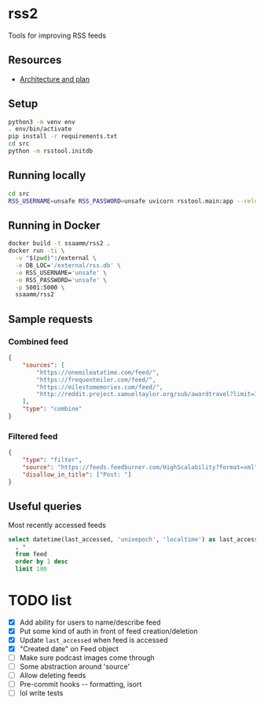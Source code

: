 # rss2

Tools for improving RSS feeds

## Resources

- [Architecture and plan](https://excalidraw.com/#json=bKNgJLOzztGBu6IHmXqJ8,zqcRoQW34qUqd8YsEeLpRg)

## Setup

```sh
python3 -m venv env
. env/bin/activate
pip install -r requirements.txt
cd src
python -m rsstool.initdb
```

## Running locally

```sh
cd src
RSS_USERNAME=unsafe RSS_PASSWORD=unsafe uvicorn rsstool.main:app --reload
```

## Running in Docker

```sh
docker build -t ssaamm/rss2 .
docker run -ti \
  -v "$(pwd)":/external \
  -e DB_LOC='/external/rss.db' \
  -e RSS_USERNAME='unsafe' \
  -e RSS_PASSWORD='unsafe' \
  -p 5001:5000 \
  ssaamm/rss2
```

## Sample requests

### Combined feed

```json
{
    "sources": [
        "https://onemileatatime.com/feed/",
        "https://frequentmiler.com/feed/",
        "https://milestomemories.com/feed/",
        "http://reddit.project.samueltaylor.org/sub/awardtravel?limit=10"
    ],
    "type": "combine"
}
```

### Filtered feed

```json
{
    "type": "filter",
    "source": "https://feeds.feedburner.com/HighScalability?format=xml",
    "disallow_in_title": ["Post: "]
}
```

## Useful queries

Most recently accessed feeds
```sql
select datetime(last_accessed, 'unixepoch', 'localtime') as last_access_local
  , *
  from feed
  order by 1 desc
  limit 100
```

# TODO list

- [x] Add ability for users to name/describe feed
- [x] Put some kind of auth in front of feed creation/deletion
- [x] Update `last_accessed` when feed is accessed
- [x] "Created date" on Feed object
- [ ] Make sure podcast images come through
- [ ] Some abstraction around 'source'
- [ ] Allow deleting feeds
- [ ] Pre-commit hooks -- formatting, isort
- [ ] lol write tests
